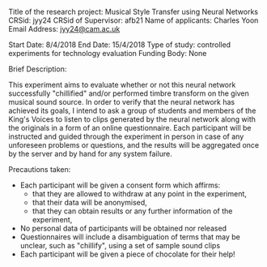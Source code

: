 Title of the research project: Musical Style Transfer using Neural Networks
CRSid: jyy24
CRSid of Supervisor: afb21
Name of applicants: Charles Yoon
Email Address: jyy24@cam.ac.uk

Start Date: 8/4/2018
End Date: 15/4/2018
Type of study: controlled experiments for technology evaluation
Funding Body: None

Brief Description:

This experiment aims to evaluate whether or not this neural network successfully "chillified" and/or performed timbre transform on the given musical sound source. In order to verify that the neural network has achieved its goals, I intend to ask a group of students and members of the King's Voices to listen to clips generated by the neural network along with the originals in a form of an online questionnaire. Each participant will be instructed and guided through the experiment in person in case of any unforeseen problems or questions, and the results will be aggregated once by the server and by hand for any system failure.

Precautions taken:

* Each participant will be given a consent form which affirms:
	- that they are allowed to withdraw at any point in the experiment,
	- that their data will be anonymised,
	- that they can obtain results or any further information of the experiment,
* No personal data of participants will be obtained nor released
* Questionnaires will include a disambiguation of terms that may be unclear, such as "chillify", using a set of sample sound clips
* Each participant will be given a piece of chocolate for their help!
